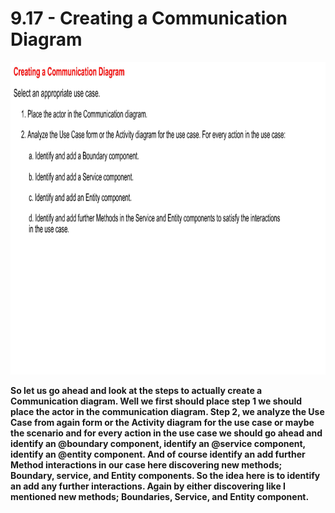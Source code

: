 # 9.17 - Creating a Communication Diagram

<img src="/images/09_17_01.jpg" width="800" height="500">

**So let us go ahead and look at the steps to actually create a Communication diagram. Well we first should place step 1 we should place the actor in the communication diagram. Step 2, we analyze the Use Case from again form or the Activity diagram for the use case or maybe the scenario and for every action in the use case we should go ahead and identify an @boundary component, identify an @service component, identify an @entity component. And of course identify an add further Method interactions in our case here discovering new methods; Boundary, service, and Entity components. So the idea here is to identify an add any further interactions. Again by either discovering like I mentioned new methods; Boundaries, Service, and Entity component.**